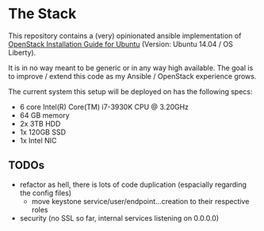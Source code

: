 The Stack
=========
This repository contains a (very) opinionated ansible implementation of
[OpenStack Installation Guide for Ubuntu](http://docs.openstack.org/liberty/install-guide-ubuntu/) (Version: Ubuntu 14.04 / OS Liberty).

It is in no way meant to be generic or in any way high available. The goal
is to improve / extend this code as my Ansible / OpenStack experience grows.

The current system this setup will be deployed on has the following specs:
* 6 core Intel(R) Core(TM) i7-3930K CPU @ 3.20GHz
* 64 GB memory
* 2x 3TB HDD
* 1x 120GB SSD
* 1x Intel NIC

TODOs
-----
* refactor as hell, there is lots of code duplication (espacially regarding the config files)
  * move keystone service/user/endpoint...creation to their respective roles
* security (no SSL so far, internal services listening on 0.0.0.0)
